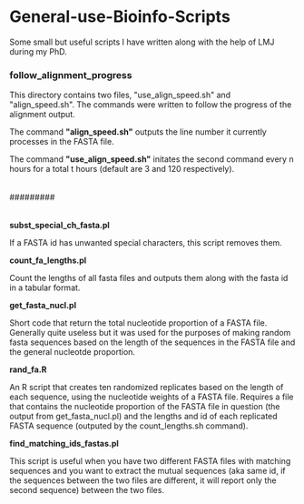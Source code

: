 # General-use-Bioinfo-Scripts
Some small but useful scripts I have written along with the help of LMJ during my PhD. 

### follow_alignment_progress 

This directory contains two files, "use_align_speed.sh" and "align_speed.sh".
The commands were written to follow the progress of the alignment output. 

The command **"align_speed.sh"** outputs the line number it currently processes in the FASTA file.

The command **"use_align_speed.sh"** initates the second command every n hours for a total t hours (default are 3 and 120 respectively). 

######
#########
######

**subst_special_ch_fasta.pl**

If a FASTA id has unwanted special characters, this script removes them. 


**count_fa_lengths.pl**

Count the lengths of all fasta files and outputs them along with the fasta id in a tabular format. 

**get_fasta_nucl.pl** 

Short code that return the total nucleotide proportion of a FASTA file. Generally quite useless but it was used for the purposes of making random fasta sequences based on the
length of the sequences in the FASTA file and the general nucleotde proportion. 

**rand_fa.R**

An R script that creates ten randomized replicates based on the length of each sequence, using the nucleotide weights of a FASTA file. Requires a file that contains the nucleotide proportion of the FASTA file in question (the output from get_fasta_nucl.pl) and the lengths and id of each replicated FASTA sequence (outputed by the count_lengths.sh command).

**find_matching_ids_fastas.pl**

This script is useful when you have two different FASTA files with matching sequences and you want to extract the mutual sequences (aka same id, if the sequences between the two files are different, it will report only the second sequence) between the two files. 
